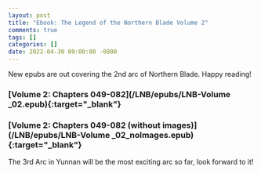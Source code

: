 ```yaml
---
layout: post
title: "Ebook: The Legend of the Northern Blade Volume 2"
comments: true
tags: []
categories: []
date: 2022-04-30 09:00:00 -0800
---
```


New epubs are out covering the 2nd arc of Northern Blade. Happy reading!

### [Volume 2: Chapters 049-082](/LNB/epubs/LNB-Volume _02.epub){:target="_blank"}

### [Volume 2: Chapters 049-082 (without images)](/LNB/epubs/LNB-Volume _02_noImages.epub){:target="_blank"}

The 3rd Arc in Yunnan will be the most exciting arc so far, look forward to it!
